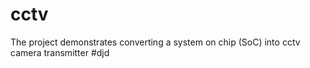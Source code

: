 # cctv
The project demonstrates converting a system on chip (SoC) into cctv camera transmitter
#djd
